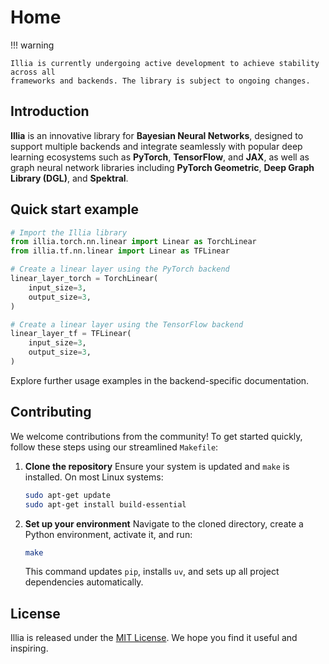 # Home

!!! warning

    Illia is currently undergoing active development to achieve stability across all
    frameworks and backends. The library is subject to ongoing changes.

## Introduction

**Illia** is an innovative library for **Bayesian Neural Networks**, designed to support
multiple backends and integrate seamlessly with popular deep learning ecosystems such as
**PyTorch**, **TensorFlow**, and **JAX**, as well as graph neural network libraries
including **PyTorch Geometric**, **Deep Graph Library (DGL)**, and **Spektral**.

## Quick start example

```python
# Import the Illia library
from illia.torch.nn.linear import Linear as TorchLinear
from illia.tf.nn.linear import Linear as TFLinear

# Create a linear layer using the PyTorch backend
linear_layer_torch = TorchLinear(
    input_size=3,
    output_size=3,
)

# Create a linear layer using the TensorFlow backend
linear_layer_tf = TFLinear(
    input_size=3,
    output_size=3,
)
```

Explore further usage examples in the backend-specific documentation.

## Contributing

We welcome contributions from the community! To get started quickly, follow these steps
using our streamlined `Makefile`:

1. **Clone the repository** Ensure your system is updated and `make` is installed. On
   most Linux systems:

    ```bash
    sudo apt-get update
    sudo apt-get install build-essential
    ```

2. **Set up your environment** Navigate to the cloned directory, create a Python
   environment, activate it, and run:

    ```bash
    make
    ```

   This command updates `pip`, installs `uv`, and sets up all project dependencies
   automatically.

## License

Illia is released under the
[MIT License](https://github.com/EricssonResearch/illia/blob/main/LICENSE). We hope you
find it useful and inspiring.
